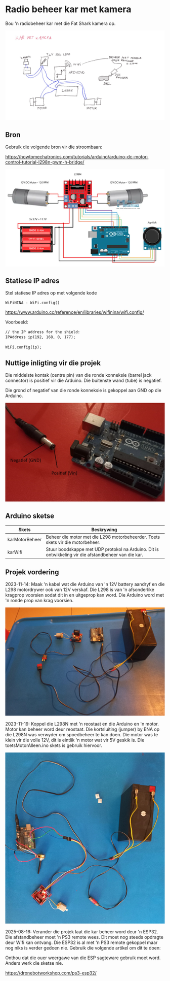 # Radio beheer kar met kamera

Bou 'n radiobeheer kar met die Fat Shark kamera op.

![Diagram](Prente/1_KarMetKameraDiagram.jpg)


## Bron

Gebruik die volgende bron vir die stroombaan:

https://howtomechatronics.com/tutorials/arduino/arduino-dc-motor-control-tutorial-l298n-pwm-h-bridge/

![StroombaanIdee](Prente/3_StroombaanIdee.png)

## Statiese IP adres

Stel statiese IP adres op met volgende kode

```
WiFiNINA - WiFi.config()
```


https://www.arduino.cc/reference/en/libraries/wifinina/wifi.config/

Voorbeeld:

```
// the IP address for the shield:
IPAddress ip(192, 168, 0, 177);

WiFi.config(ip);
```



## Nuttige inligting vir die projek

Die middelste kontak (centre pin) van die ronde konneksie (barrel jack connector) is positief vir die Arduino.  Die buitenste wand (tube) is negatief.

Die grond of negatief van die ronde konneksie is gekoppel aan GND op die Arduino.

![ArduinoBarrel](Prente/2_ArduinoBarrelJack.jpg)

## Arduino sketse

| Skets | Beskrywing |
| ----- | ----- |
| karMotorBeheer | Beheer die motor met die L298 motorbeheerder.  Toets skets vir die motorbeheer. |
| karWifi | Stuur boodskappe met UDP protokol na Arduino.  Dit is ontwikkeling vir die afstandbeheer van die kar. |

## Projek vordering

2023-11-14:  Maak 'n kabel wat die Arduino van 'n 12V battery aandryf en die L298 motordrywer ook van 12V verskaf.
Die L298 is van 'n afsonderlike kragprop voorsien sodat dit in en uitgeprop kan word.
Die Arduino word met 'n ronde prop van krag voorsien.

![ArduinoBarrel](Prente/4_Kabel.jpg)

2023-11-19:  Koppel die L298N met 'n reostaat en die Arduino en 'n motor.  Motor kan beheer word deur reostaat.  Die kortsluiting (jumper) by ENA op die L298N was verwyder om spoedbeheer te kan doen.  Die motor was te klein vir die volle 12V, dit is eintlik 'n motor wat vir 5V geskik is.  Die toetsMotorAlleen.ino skets is gebruik hiervoor.

![Motoropstelling](Prente/5_MotorOpstelling.jpg)

2025-08-16:  Verander die projek laat die kar beheer word deur 'n ESP32.  Die afstandbeheer moet 'n PS3 remote wees.  Dit moet nog steeds opdragte deur Wifi kan ontvang.  Die ESP32 is al met 'n PS3 remote gekoppel maar nog niks is verder gedoen nie.  Gebruik die volgende artikel om dit te doen:

Onthou dat die ouer weergawe van die ESP sagteware gebruik moet word.  Anders werk die sketse nie.

https://dronebotworkshop.com/ps3-esp32/